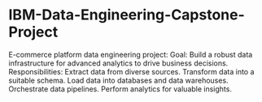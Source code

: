 # IBM-Data-Engineering-Capstone-Project
E-commerce platform data engineering project:  Goal: Build a robust data infrastructure for advanced analytics to drive business decisions. Responsibilities: Extract data from diverse sources. Transform data into a suitable schema. Load data into databases and data warehouses. Orchestrate data pipelines. Perform analytics for valuable insights.
